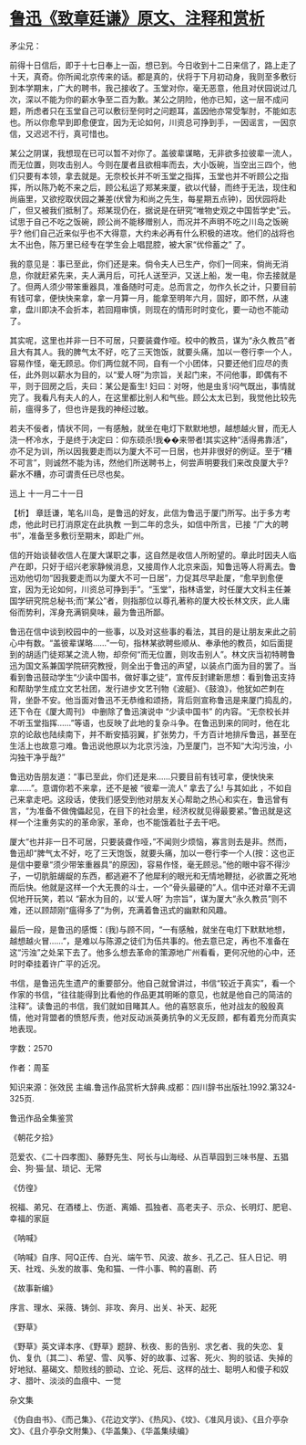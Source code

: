 # [鲁迅《致章廷谦》原文、注释和赏析](https://www.vrrw.net/wx/9449.html)

矛尘兄：

前得十日信后，即于十七日奉上一函，想已到。今日收到十二日来信了，路上走了十天，真奇。你所闻北京传来的话。都是真的，伏将于下月初动身，我则至多敷衍到本学期末，广大的聘书，我己接收了。玉堂对你，毫无恶意，他且对伏园说过几次，深以不能为你的薪水争至二百为歉。某公之阴险，他亦已知，这一层不成问题，所虑者只在玉堂自己可以敷衍至何时之问题耳，盖因他亦常受掣肘，不能如志也。所以你愈早到即愈便宜，因为无论如何，川资总可挣到手，一因谣言，一因京信，又迟迟不行，真可惜也。

某公之阴谋，我想现在已可以暂不对你了。盖彼辈谋略，无非欲多拉彼辈一流人，而无位置，则攻击别人。今则在厦者且欲相率而去，大小饭碗，当空出三四个，他们只要有本领，拿去就是。无奈校长并不听玉堂之指挥，玉堂也并不听顾公之指挥，所以陈乃乾不来之后，顾公私运了郑某来厦，欲以代替，而终于无法，现住和尚庙里，又欲挖取伏园之兼差(伏曾为和尚之先生，每星期五点钟)，因伏园将赴广，但又被我们抵制了。郑某现仍在，据说是在研究“唯物史观之中国哲学史”云。试思于自己不吃之饭碗，顾公尚不能移赠别人，而况并不声明不吃之川岛之饭碗乎? 他们自己近来似乎也不大得意，大约未必再有什么积极的进攻。他们的战将也太不出色，陈万里已经专在学生会上唱昆腔，被大家“优伶蓄之” 了。

我的意见是：事已至此，你们还是来。倘令夫人已生产，你们一同来，倘尚无消息，你就赶紧先来，夫人满月后，可托人送至沪，又送上船，发一电，你去接就是了。但两人须少带笨重器具，准备随时可走。总而言之，勿作久长之计，只要目前有钱可拿，便快快来拿，拿一月算一月，能拿至明年六月，固好，即不然，从速拿，盘川即决不会折本，若回翔审慎，则现在的情形时时变化，要一动也不能动了。

其实呢，这里也并非一日不可居，只要装聋作哑。校中的教员，谋为“永久教员”者且大有其人。我的脾气太不好，吃了三天饱饭，就要头痛，加以一卷行李一个人，容易作怪，毫无顾忌。你们两位就不同，自有一个小团体，只要还他们应尽的责任，此外则以薪水为目的，以“爱人呀”为宗旨，关起门来，不问他事，即偶有不平，则于回房之后，夫曰：某公是畜生! 妇曰：对呀，他是虫豸!闷气既出，事情就完了。我看凡有夫人的人，在这里都比别人和气些。顾公太太已到，我觉他比较先前，瘟得多了，但也许是我的神经过敏。

若夫不佞者，情状不同，一有感触，就坐在电灯下默默地想，越想越火冒，而无人浇一杯冷水，于是终于决定曰：仰东硕杀!我��来带者!其实这种“活得弗靠活”，亦不足为训，所以因我要走而以为厦大不可一日居，也并非很好的例证。至于“糟不可言”，则诚然不能为讳，然他们所送聘书上，何尝声明要我们来改良厦大乎? 薪水不糟，亦可谓责任已尽也矣。

迅上 十一月二十一日



【析】 章廷谦，笔名川岛，是鲁迅的好友，此信为鲁迅于厦门所写。出于多方考虑，他此时已打消原定在此执教 一到二年的念头，如信中所言，已接 “广大的聘书”，准备至多敷衍至期末，即赴广州。

信的开始谈替收信人在厦大谋职之事，这自然是收信人所盼望的。章此时因夫人临产在即，只好于绍兴老家静候消息，又接周作人北京来函，知鲁迅等人将离去。鲁迅劝他切勿“因我要走而以为厦大不可一日居”，力促其尽早赴厦，“愈早到愈便宜，因为无论如何，川资总可挣到手”。“玉堂”，指林语堂，时任厦大文科主任兼国学研究院总秘书;而“某公”者，则指那位以尊孔著称的厦大校长林文庆，此人庸俗而势利，浑身充满铜臭味，最为鲁迅所鄙。

鲁迅在信中谈到校园中的一些事，以及对这些事的看法，其目的是让朋友来此之前心中有数。“盖彼辈谋略……”一句，指林某欲聘些顺从、奉承他的教员，如后面提到的胡适门徒郑某之流人物，却奈何“而无位置，则攻击别人”。林文庆当初特聘鲁迅为国文系兼国学院研究教授，则全出于鲁迅的声望，以装点门面为目的罢了。当看到鲁迅鼓动学生“少读中国书，做好事之徒”，宣传反封建新思想：看到鲁迅支持和帮助学生成立文艺社团，发行进步文艺刊物《波艇》、《鼓浪》，他犹如芒刺在背，坐卧不安。他当面对鲁迅不无恭维和颂扬，背后则宣称鲁迅是来厦门捣乱的，还下令在《厦大周刊》 中删除了鲁迅演说中 “少读中国书” 的内容。“无奈校长并不听玉堂指挥……”等语，也反映了此地的复杂斗争。在鲁迅到来的同时，他在北京的论敌也陆续南下，并不断安插羽翼，扩张势力，千方百计地排斥鲁迅，甚至在生活上也故意刁难。鲁迅说他原以为北京污浊，乃至厦门，岂不知“大沟污浊，小沟独干净乎哉?”

鲁迅劝告朋友道：“事已至此，你们还是来……只要目前有钱可拿，便快快来拿……”。意谓你若不来拿，还不是被 “彼辈一流人” 拿去了么! 与其如此 ，不如自己来拿走吧。这段话，使我们感受到他对朋友关心帮助之热心和实在，鲁迅曾有言，“为准备不做傀儡起见，在目下的社会里，经济权就见得最要紧。”鲁迅就是这样一个注重务实的的革命家，革命，也不能饿着肚子去干吧。

厦大“也并非一日不可居，只要装聋作哑，”不闻则少烦恼，寡言则去是非。然而，鲁迅却“脾气太不好，吃了三天饱饭，就要头痛，加以一卷行李一个人(按：这也正是信中要章“须少带笨重器具”的原因)，容易作怪，毫无顾忌。”他的眼中容不得沙子，一切肮脏龌龊的东西，都逃避不了他犀利的眼光和无情地鞭挞，必欲置之死地而后快。他就是这样一个大无畏的斗士，一个“骨头最硬的”人。信中还对章不无调侃地开玩笑，若以 “薪水为目的，以‘爱人呀’ 为宗旨”，谋为厦大“永久教员”则不难，还以顾颉刚“瘟得多了”为例，充满着鲁迅式的幽默和风趣。

最后一段，是鲁迅的感慨：(我)与顾不同，“一有感触，就坐在电灯下默默地想，越想越火冒……”，是难以与陈源之徒们为伍共事的。他去意已定，再也不准备在这“污浊”之处呆下去了。他多么想去革命的策源地广州看看，更何况他的心中，还时时牵挂着许广平的近况。

书信，是鲁迅先生遗产的重要部分。他自己就曾讲过，书信“较近于真实”，看一个作家的书信，“往往能得到比看他的作品更其明晰的意见，也就是他自己的简洁的注释”。读鲁迅的书信，我们就如目睹其人。他的喜怒哀乐，他对战友的殷殷真情，他对背盟者的愤怒斥责，他对反动派英勇抗争的义无反顾，都有着充分而真实地表现。

字数：2570

作者：周荃

知识来源：张效民 主编.鲁迅作品赏析大辞典.成都：四川辞书出版社.1992.第324-325页.

鲁迅作品全集鉴赏

《朝花夕拾》

范爱农、《二十四孝图》、藤野先生、阿长与山海经、从百草园到三味书屋、五猖会、狗·猫·鼠、琐记、无常

《仿徨》

祝福、弟兄、在酒楼上、伤逝、离婚、孤独者、高老夫子、示众、长明灯、肥皂、幸福的家庭

《呐喊》

《呐喊》自序、阿Q正传、白光、端午节、风波、故乡、孔乙己、狂人日记、明天、社戏、头发的故事、兔和猫、一件小事、鸭的喜剧、药

《故事新编》

序言、理水、采薇、铸剑、非攻、奔月、出关、补天、起死

《野草》

《野草》英文译本序、《野草》题辞、秋夜、影的告别、求乞者、我的失恋、复仇、复仇〔其二〕、希望、雪、风筝、好的故事、过客、死火、狗的驳诘、失掉的好地狱、墓碣文、颓败线的颤动、立论、死后、这样的战士、聪明人和傻子和奴才、腊叶、淡淡的血痕中、一觉

杂文集

《伪自由书》、《而己集》、《花边文学》、《热风》、《坟》、《准风月谈》、《且介亭杂文》、《且介亭杂文附集》、《华盖集》、《华盖集续编》

